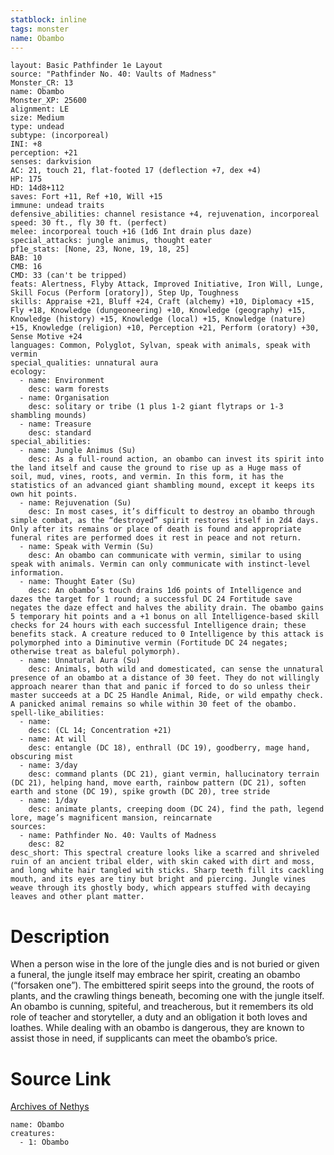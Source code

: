 ```yaml
---
statblock: inline
tags: monster
name: Obambo
---
```

```statblock
layout: Basic Pathfinder 1e Layout
source: "Pathfinder No. 40: Vaults of Madness"
Monster_CR: 13
name: Obambo
Monster_XP: 25600
alignment: LE
size: Medium
type: undead
subtype: (incorporeal)
INI: +8
perception: +21
senses: darkvision
AC: 21, touch 21, flat-footed 17 (deflection +7, dex +4)
HP: 175
HD: 14d8+112
saves: Fort +11, Ref +10, Will +15
immune: undead traits
defensive_abilities: channel resistance +4, rejuvenation, incorporeal
speed: 30 ft., fly 30 ft. (perfect)
melee: incorporeal touch +16 (1d6 Int drain plus daze)
special_attacks: jungle animus, thought eater
pf1e_stats: [None, 23, None, 19, 18, 25]
BAB: 10
CMB: 16
CMD: 33 (can't be tripped)
feats: Alertness, Flyby Attack, Improved Initiative, Iron Will, Lunge, Skill Focus (Perform [oratory]), Step Up, Toughness
skills: Appraise +21, Bluff +24, Craft (alchemy) +10, Diplomacy +15, Fly +18, Knowledge (dungeoneering) +10, Knowledge (geography) +15, Knowledge (history) +15, Knowledge (local) +15, Knowledge (nature) +15, Knowledge (religion) +10, Perception +21, Perform (oratory) +30, Sense Motive +24
languages: Common, Polyglot, Sylvan, speak with animals, speak with vermin
special_qualities: unnatural aura
ecology:
  - name: Environment
    desc: warm forests
  - name: Organisation
    desc: solitary or tribe (1 plus 1-2 giant flytraps or 1-3 shambling mounds)
  - name: Treasure
    desc: standard
special_abilities:
  - name: Jungle Animus (Su)
    desc: As a full-round action, an obambo can invest its spirit into the land itself and cause the ground to rise up as a Huge mass of soil, mud, vines, roots, and vermin. In this form, it has the statistics of an advanced giant shambling mound, except it keeps its own hit points.
  - name: Rejuvenation (Su)
    desc: In most cases, it’s difficult to destroy an obambo through simple combat, as the “destroyed” spirit restores itself in 2d4 days. Only after its remains or place of death is found and appropriate funeral rites are performed does it rest in peace and not return.
  - name: Speak with Vermin (Su)
    desc: An obambo can communicate with vermin, similar to using speak with animals. Vermin can only communicate with instinct-level information.
  - name: Thought Eater (Su)
    desc: An obambo’s touch drains 1d6 points of Intelligence and dazes the target for 1 round; a successful DC 24 Fortitude save negates the daze effect and halves the ability drain. The obambo gains 5 temporary hit points and a +1 bonus on all Intelligence-based skill checks for 24 hours with each successful Intelligence drain; these benefits stack. A creature reduced to 0 Intelligence by this attack is polymorphed into a Diminutive vermin (Fortitude DC 24 negates; otherwise treat as baleful polymorph).
  - name: Unnatural Aura (Su)
    desc: Animals, both wild and domesticated, can sense the unnatural presence of an obambo at a distance of 30 feet. They do not willingly approach nearer than that and panic if forced to do so unless their master succeeds at a DC 25 Handle Animal, Ride, or wild empathy check. A panicked animal remains so while within 30 feet of the obambo.
spell-like_abilities:
  - name:
    desc: (CL 14; Concentration +21)
  - name: At will
    desc: entangle (DC 18), enthrall (DC 19), goodberry, mage hand, obscuring mist
  - name: 3/day
    desc: command plants (DC 21), giant vermin, hallucinatory terrain (DC 21), helping hand, move earth, rainbow pattern (DC 21), soften earth and stone (DC 19), spike growth (DC 20), tree stride
  - name: 1/day
    desc: animate plants, creeping doom (DC 24), find the path, legend lore, mage’s magnificent mansion, reincarnate
sources:
  - name: Pathfinder No. 40: Vaults of Madness
    desc: 82
desc_short: This spectral creature looks like a scarred and shriveled ruin of an ancient tribal elder, with skin caked with dirt and moss, and long white hair tangled with sticks. Sharp teeth fill its cackling mouth, and its eyes are tiny but bright and piercing. Jungle vines weave through its ghostly body, which appears stuffed with decaying leaves and other plant matter.
```
# Description
When a person wise in the lore of the jungle dies and is not buried or given a funeral, the jungle itself may embrace her spirit, creating an obambo (“forsaken one”). The embittered spirit seeps into the ground, the roots of plants, and the crawling things beneath, becoming one with the jungle itself. An obambo is cunning, spiteful, and treacherous, but it remembers its old role of teacher and storyteller, a duty and an obligation it both loves and loathes. While dealing with an obambo is dangerous, they are known to assist those in need, if supplicants can meet the obambo’s price.
# Source Link
[Archives of Nethys](https://aonprd.com/MonsterDisplay.aspx?ItemName=Obambo)
```encounter-table
name: Obambo
creatures:
  - 1: Obambo
```
